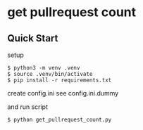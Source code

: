 get pullrequest count
=====================

Quick Start
-----------

setup
```
$ python3 -m venv .venv
$ source .venv/bin/activate
$ pip install -r requirements.txt
```

create config.ini
see config.ini.dummy

and run script

```
$ python get_pullrequest_count.py
```

